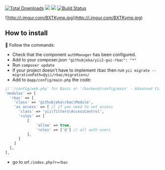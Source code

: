 [![Total Downloads](https://poser.pugx.org/githubjeka/yii2-gui-rbac/downloads)](https://packagist.org/packages/githubjeka/yii2-gui-rbac)
[![](https://img.shields.io/badge/see-DEMO-green.svg?style=flat)](https://basic-rbac-githubjeka.c9.io/basic/web/index.php?r=rbac)
[![](https://img.shields.io/badge/to_yii2_issue-42-blue.svg?style=flat)](https://github.com/yiisoft/yii2/issues/42 )
[![Build Status](https://travis-ci.org/githubjeka/gui-rbac-yii2.svg)](https://travis-ci.org/githubjeka/gui-rbac-yii2)

![http://i.imgur.com/BXTKymp.jpg](http://i.imgur.com/BXTKymp.jpg)

## How to install

:baby_chick: Follow the commands: 
- Check that the component `authManager` has been configured.
- Add to your composer.json `"githubjeka/yii2-gui-rbac": "*"`
- Run `composer update`
- If your project doesn't have to implement rbac then run `yii migrate --migrationPath=@yii/rbac/migrations/` 
- Add to `@app/config/main.php` the code:
```php
// '/config/web.php' for Basic or '/backend/config/main' - Advanced Yii2 application.
'modules' => [
  'rbac' => [
    'class' => 'githubjeka\rbac\Module',
    'as access' => [ // if you need to set access
      'class' => 'yii\filters\AccessControl',
      'rules' => [
          [
              'allow' => true,
              'roles' => ['@'] // all auth users 
          ],
      ]
    ]
  ],
],
```
- go to url `/index.php?r=rbac`
